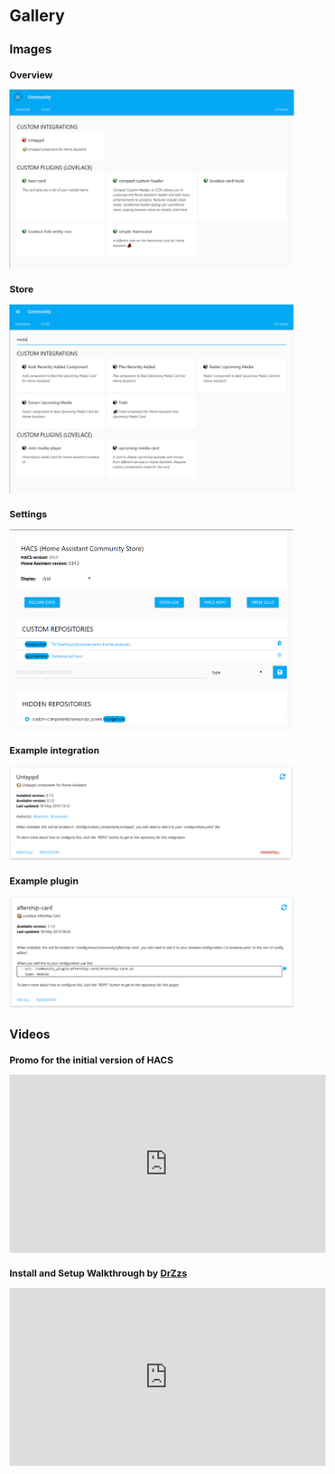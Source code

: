 # Gallery

## Images

### Overview

![overview](../images/overview.png)

### Store

![store](../images/store.png)

### Settings

![settings](../images/settings.png)

### Example integration

![example_integration](../images/example_integration.png)

### Example plugin

![example_plugin](../images/example_plugin.png)

## Videos

### Promo for the initial version of HACS

<iframe width="560" height="315" src="https://www.youtube.com/embed/vq0qQtDAOW0" frameborder="0" allow="accelerometer; autoplay; encrypted-media; gyroscope; picture-in-picture" allowfullscreen></iframe>

### Install and Setup Walkthrough by [DrZzs](https://www.youtube.com/channel/UC7G4tLa4Kt6A9e3hJ-HO8ng)

<iframe width="560" height="315" src="https://www.youtube.com/embed/aJTTCAvzpIU" frameborder="0" allow="accelerometer; autoplay; encrypted-media; gyroscope; picture-in-picture" allowfullscreen></iframe>